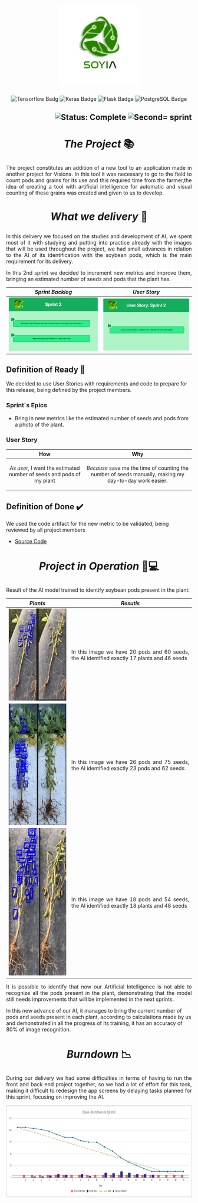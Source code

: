 <h1 align="center">
        <img src="https://github.com/medrenan/SoyIA/blob/main/doc/Imagens/Logo/logo.png" alt="Logo SoyIA" width="220px" height="220px">
</h1>
<p align="center">
        <img src="https://img.shields.io/badge/TensorFlow-%23FF6F00.svg?style=for-the-badge&logo=TensorFlow&logoColor=white" alt="Tensorflow Badg">
        <img src="https://img.shields.io/badge/Keras-%23D00000.svg?style=for-the-badge&logo=Keras&logoColor=white" alt="Keras Badge">
        <img src="https://img.shields.io/badge/flask-%23000.svg?style=for-the-badge&logo=flask&logoColor=white" alt="Flask Badge">
        <img src="https://img.shields.io/badge/postgres-%23316192.svg?style=for-the-badge&logo=postgresql&logoColor=white" alt="PostgreSQL Badge">
</p>

<h2 align="right">
        <img src="https://img.shields.io/badge/status-complete-blue?style=for-the-badge&logo=appveyor" alt="Status: Complete">   
        <img src="https://img.shields.io/badge/sprint-2-blue?style=for-the-badge&logo=appveyor" alt="Second= sprint">
</h2>
            
# <p align="center"> *The Project* 📚

<p align="justify">The project constitutes an addition of a new tool to an application made in another project for Visiona. In this tool it was necessary to go to the field to count pods and grains for its use and this required time from the farmer,the idea of creating a tool with artificial intelligence for automatic and visual counting of these grains was created and given to us to develop.</p>

# <p align="center"> *What we delivery* 🤔

<p align="justify">In this delivery we focused on the studies and development of AI, we spent most of it with studying and putting into practice already with the images that will be used throughout the project, we had small advances in relation to the AI ​​of its identification with the soybean pods, which is the main requirement for its delivery. </p>

<p align="justify"> In this 2nd sprint we decided to increment new metrics and improve them, bringing an estimated number of seeds and pods that the plant has. </p>
       
 | *Sprint Backlog*   |  *User Story* |
 | ----------------   | ------------- |
 | <img src="https://github.com/medrenan/SoyIA/blob/main/doc/Product%20Backlog/Product%20Backlog%20Sprint%202.png" width="400"/> | <img src="https://github.com/medrenan/SoyIA/blob/main/doc/User%20Stories/User%20Story%20Sprint%202.png" width="400" /> |


## Definition of Ready 📑

We decided to use User Stories with requirements and code to prepare for this release, being defined by the project members.

### Sprint´s Epics
- Bring in new metrics like the estimated number of seeds and pods from a photo of the plant.

### User Story
| How | Why |
| --- | --- |
| <p align="center"> *As user*, I want the estimated number of seeds and pods of my plant | <p align="center"> *Because* save me the time of counting the number of seeds manually, making my day-to-day work easier. |

## Definition of Done ✔️

We used the code artifact for the new metric to be validated, being reviewed by all project members

- [Source Code](https://github.com/medrenan/SoyIA/tree/main/IA)
         
# <p align="center"> *Project in Operation* 📱💻

<p align="justify">
  Result of the AI ​​model trained to identify soybean pods present in the plant:
        
 | *Plants*   | *Resutls* | 
 | ---------- | --------- |
 | <img src="https://github.com/medrenan/SoyIA/blob/main/doc/Imagens/Results%20IA/Results%20IA%20Sprint%202/Resultado%20Soja-1.png" height="250"> | <p align="justify"> In this image we have 20 pods and 60 seeds, the AI ​​identified exactly 17 plants and 46 seeds </p> |
 | <img src="https://github.com/medrenan/SoyIA/blob/main/doc/Imagens/Results%20IA/Results%20IA%20Sprint%202/Resultado%20Soja-2.png" height="330"> | <p align="justify"> In this image we have 26 pods and 75 seeds, the AI ​​identified exactly 23 pods and 62 seeds </p> |
 | <img src="https://github.com/medrenan/SoyIA/blob/main/doc/Imagens/Results%20IA/Results%20IA%20Sprint%202/Resultado%20Soja-3.png" height="400"> | <p align="Justify"> In this image we have 18 pods and 54 seeds, the AI ​​identified exactly 18 plants and 48 seeds </p> |
 
<p align = "justify"> It is possible to identify that now our Artificial Intelligence is not able to recognize all the pods present in the plant, demonstrating that the model still needs improvements that will be implemented in the next sprints. 
<p> In this new advance of our AI, it manages to bring the current number of pods and seeds present in each plant, according to calculations made by us and demonstrated in all the progress of its training, it has an accuracy of 80% of image recognition. </p>
        </p>
</p>


# <p align="center"> *Burndown* 📉

<p align="justify">During our delivery we had some difficulties in terms of having to run the front and back end project together, so we had a lot of effort for this task, making it difficult to redesign the app screens by delaying tasks planned for this sprint, focusing on improving the AI.
       
<p align="center">
        <img src="https://github.com/medrenan/SoyIA/blob/main/doc/Burndown/Burndown%20Sprint%202.png" height="250">
</p>

